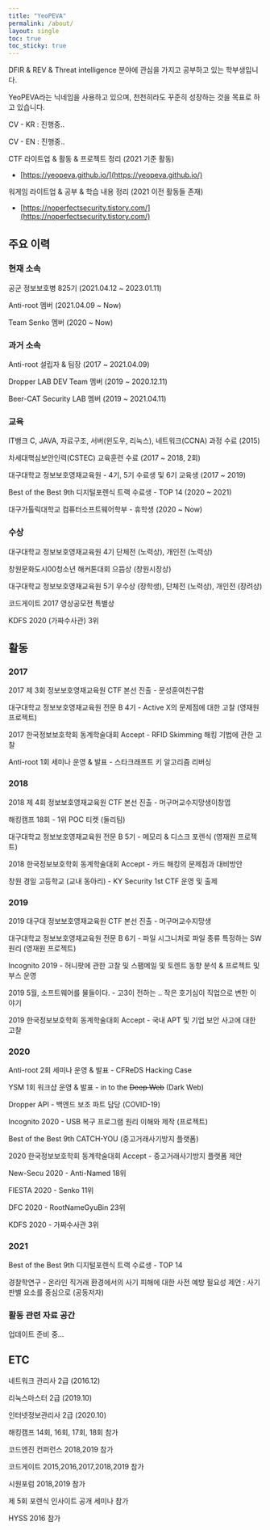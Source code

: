 ```yaml
---
title: "YeoPEVA"
permalink: /about/
layout: single
toc: true
toc_sticky: true
---
```




DFIR & REV & Threat intelligence 분야에 관심을 가지고 공부하고 있는 학부생입니다.

YeoPEVA라는 닉네임을 사용하고 있으며, 천천히라도 꾸준히 성장하는 것을 목표로 하고 있습니다.



CV - KR : 진행중.. 

CV - EN : 진행중.. 

CTF 라이트업 & 활동 & 프로젝트 정리 (2021 기준 활동)

- [https://yeopeva.github.io/](https://yeopeva.github.io/)

워게임 라이트업 & 공부 & 학습 내용 정리 (2021 이전 활동들 존재)

- [https://noperfectsecurity.tistory.com/](https://noperfectsecurity.tistory.com/)



## 주요 이력
### 현재 소속

공군 정보보호병 825기 (2021.04.12 ~ 2023.01.11)

Anti-root 멤버 (2021.04.09 ~ Now)

Team Senko 멤버 (2020 ~ Now) 



### 과거 소속

Anti-root 설립자 & 팀장 (2017 ~ 2021.04.09)

Dropper LAB DEV Team 멤버 (2019 ~ 2020.12.11)

Beer-CAT Security LAB 멤버 (2019 ~ 2021.04.11)



### 교육

IT뱅크 C, JAVA, 자료구조, 서버(윈도우, 리눅스), 네트워크(CCNA) 과정 수료 (2015)

차세대핵심보안인력(CSTEC) 교육훈련 수료  (2017 ~ 2018, 2회)

대구대학교 정보보호영재교육원 - 4기, 5기 수료생 및 6기 교육생 (2017 ~ 2019)

Best of the Best 9th 디지털포렌식 트랙 수료생 - TOP 14 (2020 ~ 2021)

대구가톨릭대학교 컴퓨터소프트웨어학부 - 휴학생 (2020 ~ Now)



### 수상

대구대학교 정보보호영재교육원 4기 단체전 (노력상), 개인전 (노력상)

창원문화도시00청소년 해커톤대회 으뜸상 (창원시장상)

대구대학교 정보보호영재교육원 5기 우수상 (장학생), 단체전 (노력상), 개인전 (장려상)

코드게이트 2017 영상공모전 특별상

KDFS 2020 (가짜수사관) 3위



## 활동 

### 2017

2017 제 3회 정보보호영재교육원 CTF 본선 진출 - 문성훈여친구함 

대구대학교 정보보호영재교육원 전문 B 4기 - Active X의 문제점에 대한 고찰 (영재원 프로젝트)

2017 한국정보보호학회 동계학술대회 Accept - RFID Skimming 해킹 기법에 관한 고찰

Anti-root 1회 세미나 운영 & 발표 - 스타크래프트 키 알고리즘 리버싱 



### 2018

2018 제 4회 정보보호영재교육원 CTF 본선 진출 - 머구머교수지망생이창엽

해킹캠프 18회 - 1위 POC 티켓 (둘리팀) 

대구대학교 정보보호영재교육원 전문 B 5기 - 메모리 & 디스크 포렌식 (영재원 프로젝트)

2018 한국정보보호학회 동계학술대회 Accept - 카드 해킹의 문제점과 대비방안

창원 경일 고등학교 (교내 동아리) - KY Security 1st CTF 운영 및 출제



### 2019

2019 대구대 정보보호영재교육원 CTF 본선 진출 - 머구머교수지망생

대구대학교 정보보호영재교육원 전문 B 6기 - 파일 시그니처로 파일 종류 특정하는 SW 원리 (영재원 프로젝트)

Incognito 2019 - 허니팟에 관한 고찰 및 스팸메일 및 토렌트 동향 분석 & 프로젝트 및 부스 운영

2019 5월, 소프트웨어를 물들이다. - 고3이 전하는 .. 작은 호기심이 직업으로 변한 이야기

2019 한국정보보호학회 동계학술대회 Accept - 국내 APT 및 기업 보안 사고에 대한 고찰



### 2020

Anti-root 2회 세미나 운영 & 발표 - CFReDS Hacking Case 

YSM 1회 워크샵 운영 & 발표 - in to the ~~Deep Web~~ (Dark Web)

Dropper API - 백엔드 보조 파트 담당 (COVID-19)

Incognito 2020 - USB 복구 프로그램 원리 이해와 제작 (프로젝트)

Best of the Best 9th CATCH-YOU (중고거래사기방지 플랫폼)

2020 한국정보보호학회 동계학술대회 Accept - 중고거래사기방지 플랫폼 제안

New-Secu 2020 - Anti-Named 18위

FIESTA 2020 - Senko 11위

DFC 2020 - RootNameGyuBin 23위

KDFS 2020 - 가짜수사관 3위



### 2021

Best of the Best 9th 디지털포렌식 트랙 수료생 - TOP 14 

경찰학연구 - 온라인 직거래 환경에서의 사기 피해에 대한 사전 예방 필요성 제언 : 사기 판별 요소를 중심으로 (공동저자)


### 활동 관련 자료 공간

업데이트 준비 중... 

## ETC
네트워크 관리사 2급 (2016.12)

리눅스마스터 2급 (2019.10)

인터넷정보관리사 2급 (2020.10)



해킹캠프 14회, 16회, 17회, 18회 참가

코드엔진 컨퍼런스 2018,2019 참가

코드게이트 2015,2016,2017,2018,2019 참가 

시원포럼 2018,2019 참가 

제 5회 포렌식 인사이트 공개 세미나 참가

HYSS 2016 참가  
